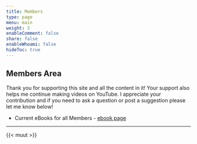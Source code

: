 ```yaml
---
title: Members
type: page
menu: main
weight: 3
enableComment: false 
share: false
enableWhoami: false
hideToc: true
---
```

## Members Area

Thank you for supporting this site and all the content in it! Your support also helps me continue making videos on YouTube. I appreciate your contribution and if you need to ask a question or post a suggestion please let me know below!

- Current eBooks for all Members - [ebook page](/members/ebooks)

***

{{< muut >}}